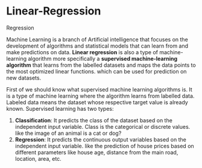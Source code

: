 # Linear-Regression
Regression
<br/>

Machine Learning is a branch of Artificial intelligence that focuses on the development of algorithms and statistical models that can learn from and make predictions on data. **Linear regression** is also a type of machine-learning algorithm more specifically a **supervised machine-learning algorithm** that learns from the labelled datasets and maps the data points to the most optimized linear functions. which can be used for prediction on new datasets.<br/>

First of we should know what supervised machine learning algorithms is. It is a type of machine learning where the algorithm learns from labelled data.  Labeled data means the dataset whose respective target value is already known. Supervised learning has two types:<br/>

1. **Classification**: It predicts the class of the dataset based on the independent input variable. Class is the categorical or discrete values. like the image of an animal is a cat or dog?
2. **Regression**: It predicts the continuous output variables based on the independent input variable. like the prediction of house prices based on different parameters like house age, distance from the main road, location, area, etc.
